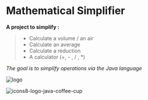 ﻿# Mathematical Simplifier
 
**A project to simplify  :**
> - Calculate a volume / an air 
> - Calculate an average 
> - Calculate a reduction 
> - A calculator (+, - , / , *)

*The goal is to simplify operations via the Java language*

![logo](https://user-images.githubusercontent.com/47704223/128952330-d92597d7-9cda-498a-8bd8-eca54de89661.png)

![icons8-logo-java-coffee-cup](https://user-images.githubusercontent.com/47704223/128952567-bc018c34-768b-44af-b16d-def0185659cc.gif)




